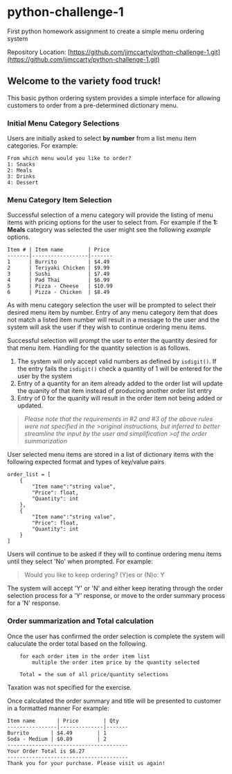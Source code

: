 # python-challenge-1
First python homework assignment to create a simple menu ordering system

Repository Location: [https://github.com/jjmccarty/python-challenge-1.git](https://github.com/jjmccarty/python-challenge-1.git)


## Welcome to the variety food truck!
This basic python ordering system provides a simple interface for allowing customers to order from a pre-determined dictionary menu.  

### Initial Menu Category Selections

Users are initially asked to select **by number** from a list menu item categories.  For example:
```
From which menu would you like to order?  
1: Snacks  
2: Meals  
3: Drinks  
4: Dessert  
```
### Menu Category Item Selection

Successful selection of a menu category will provide the listing of menu items with pricing options for the user to select from.  For example if the **1: Meals** category was selected the user might see the following *example* options. 
```
Item # | Item name        | Price  
-------|------------------|-------  
1      | Burrito          | $4.49  
2      | Teriyaki Chicken | $9.99  
3      | Sushi            | $7.49  
4      | Pad Thai         | $6.99  
5      | Pizza - Cheese   | $10.99
6      | Pizza - Chicken  | $8.49  
```
As with menu category selection the user will be prompted to select their desired menu item by number.  Entry of any menu category item  that does not match a listed item number will result in a message to the user and the system will ask the user if they wish to continue ordering menu items.  

Successful selection will prompt the user to enter the quantity desired for that menu item.  Handling for the quantity selection is as follows.  

1. The system will only accept valid numbers as defined by `isdigit()`.  If the entry fails the `isdigit()` check a quantity of 1 will be entered for the user by the system
2. Entry of a quantity for an item already added to the order list will update the quanity of that item instead of producing another order list entry
3. Entry of 0 for the quanity will result in the order item not being added or updated. 

>*Please note that the requirements in #2 and #3 of the above rules were not specified in the >original instructions, but inferred to better streamline the input by the user and simplification >of the order summarization*

User selected menu items are stored in a list of dictionary items with the following expected format and types of key/value pairs

```
order_list = [     
    {         
        "Item name":"string value",  
        "Price": float,  
        "Quantity": int
    },
    {
        "Item name":"string value",
        "Price": float,
        "Quantity": int
    }
]
```

Users will continue to be asked if they will to continue ordering menu items until they select 'No' when prompted.  For example:

> Would you like to keep ordering? (Y)es or (N)o: Y  
 
The system will accept 'Y' or 'N' and either keep iterating through the order selection process for a 'Y' response, or move to the order summary process for a 'N' response.  

### Order summarization and Total calculation
Once the user has confirmed the order selection is complete the system will caluculate the order total based on the following. 

```
    for each order item in the order item list      
        multiple the order item price by the quantity selected      
    
    Total = the sum of all price/quantity selections  
```
Taxation was not specified for the exercise.

Once calculated the order summary and title will be presented to customer in a formatted manner
For example:

```
Item name       | Price        | Qty  
----------------|--------------|-------  
Burrito       | $4.49        | 1  
Soda - Medium | $0.89        | 2
---------------------------------------
Your Order Total is $6.27
---------------------------------------
Thank you for your purchase. Please visit us again!
```